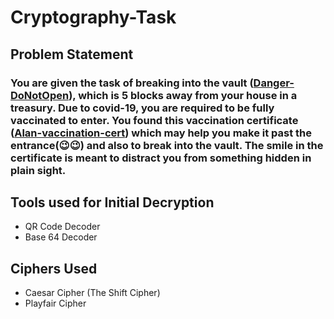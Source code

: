 # Cryptography-Task

## Problem Statement

### You are given the task of breaking into the vault ([Danger-DoNotOpen](https://github.com/samyaksand/Cryptography-Task/blob/main/dontopen.zip)), which is 5 blocks away from your house in a treasury. Due to covid-19, you are required to be fully vaccinated to enter. You found this vaccination certificate ([Alan-vaccination-cert](https://github.com/samyaksand/Cryptography-Task/blob/main/Alan-vaccination-cert.jpg)) which may help you make it past the entrance(😉😉) and also to break into the vault. The smile in the certificate is meant to distract you from something hidden in plain sight.

## Tools used for Initial Decryption

- QR Code Decoder
- Base 64 Decoder

## Ciphers Used

- Caesar Cipher (The Shift Cipher)
- Playfair Cipher

